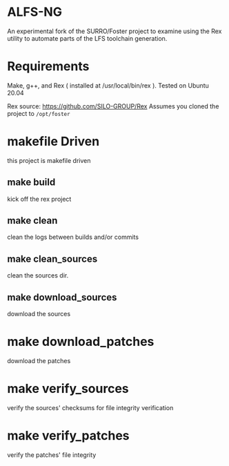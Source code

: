 # ALFS-NG
An experimental fork of the SURRO/Foster project to examine using the
Rex utility to automate parts of the LFS toolchain generation.  

# Requirements
Make, g++, and Rex ( installed at /usr/local/bin/rex ).
Tested on Ubuntu 20.04

Rex source: https://github.com/SILO-GROUP/Rex
Assumes you cloned the project to `/opt/foster`

# makefile Driven
this project is makefile driven

## make build
kick off the rex project

## make clean
clean the logs between builds and/or commits

## make clean_sources
clean the sources dir.

## make download_sources
download the sources

# make download_patches
download the patches

# make verify_sources
verify the sources' checksums for file integrity verification

# make verify_patches
verify the patches' file integrity
